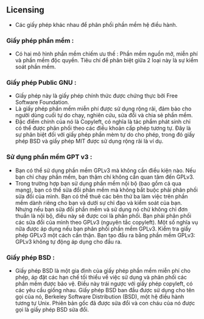 ﻿## Licensing
- Các giấy phép khác nhau để phân phối phần mềm hệ điều hành.

### Giấy phép phần mềm :
- Có hai mô hình phần mềm chiếm ưu thế : Phần mềm nguồn mở, miễn phí và phần mềm độc quyền. Tiêu chí để phân biệt giữa 2 loại này là sự kiểm soát phần mềm.

### Giấy phép Public GNU :
- Giấy phép này là giấy phép chính thức được chứng thực bởi Free Software Foundation.
- Là giấy phép phần mềm miễn phí được sử dụng rộng rãi, đảm bảo cho người dùng cuối tự do chạy, nghiên cứu, sửa đổi và chia sẻ phần mềm.
- Đặc điểm chính của nó là Copyleft, có nghĩa là tác phẩm phát sinh chỉ có thể được phân phối theo các điều khoản cấp phép tương tự. Đây là sự phân biệt đối với giấy phép phần mèm tự do cho phép, trong đó giấy phép BSD và giấy phép MIT được sử dụng rộng rãi là ví dụ.

### Sử dụng phần mềm GPT v3 :
- Bạn có thể sử dụng phần mềm GPLv3 mà không cần điều kiện nào. Nếu bạn chỉ chạy phần mềm, bạn thậm chí không cần quan tâm đến GPLv3.
- Trong trường hợp bạn sử dụng phần mềm nội bộ (bao gồm cả qua mạng), bạn có thể sửa đổi phần mềm mà không bắt buộc phải phân phối sửa đổi của mình. Bạn có thể thuê các bên thứ ba làm việc trên phần mềm dành riêng cho bạn và dưới sự chỉ đạo và kiểm soát của bạn. Nhưng nếu bạn sửa đổi phần mềm và sử dụng nó chứ không chỉ đơn thuần là nội bộ, điều này sẽ được coi là phân phối. Bạn phải phân phối các sửa đổi của mình theo GPLv3 (nguyên tắc copyleft). Một số nghĩa vụ nữa được áp dụng nếu bạn phân phối phần mềm GPLv3. Kiểm tra giấy phép GPLv3 một cách cẩn thận. Bạn tạo đầu ra bằng phần mềm GPLv3: GPLv3 không tự động áp dụng cho đầu ra.

### Giấy phép BSD :
-   Giấy phép BSD là một gia đình của giấy phép phần mềm miễn phí cho phép, áp đặt các hạn chế tối thiểu về việc sử dụng và phân phối các phần mềm được bảo vệ. Điều này trái ngược với giấy phép copyleft, có các yêu cầu giống nhau. Giấy phép BSD ban đầu được sử dụng cho tên gọi của nó, Berkeley Software Distribution (BSD), một hệ điều hành tương tự Unix. Phiên bản gốc đã được sửa đổi và con cháu của nó được gọi là giấy phép BSD sửa đổi.
